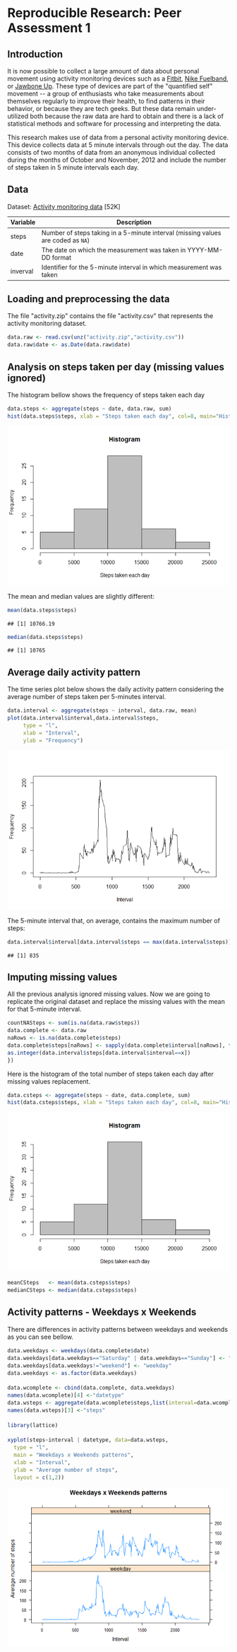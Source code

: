 # Reproducible Research: Peer Assessment 1

## Introduction

It is now possible to collect a large amount of data about personal
movement using activity monitoring devices such as a
[Fitbit](http://www.fitbit.com), [Nike
Fuelband](http://www.nike.com/us/en_us/c/nikeplus-fuelband), or
[Jawbone Up](https://jawbone.com/up). These type of devices are part of
the "quantified self" movement -- a group of enthusiasts who take
measurements about themselves regularly to improve their health, to
find patterns in their behavior, or because they are tech geeks. But
these data remain under-utilized both because the raw data are hard to
obtain and there is a lack of statistical methods and software for
processing and interpreting the data.

This research makes use of data from a personal activity monitoring
device. This device collects data at 5 minute intervals through out the
day. The data consists of two months of data from an anonymous
individual collected during the months of October and November, 2012
and include the number of steps taken in 5 minute intervals each day.

## Data

Dataset: [Activity monitoring data](https://d396qusza40orc.cloudfront.net/repdata%2Fdata%2Factivity.zip) [52K]


|Variable | Description|
|---------|-----------------------------------------------------------------|
|steps|Number of steps taking in a 5-minute interval (missing values are coded as `NA`)|
|date|The date on which the measurement was taken in YYYY-MM-DD format|
|inverval|Identifier for the 5-minute interval in which measurement was taken|
    
## Loading and preprocessing the data

The file "activity.zip" contains the file "activity.csv" that represents the activity monitoring dataset.


```r
data.raw <- read.csv(unz("activity.zip","activity.csv"))
data.raw$date <- as.Date(data.raw$date)
```

## Analysis on steps taken per day (missing values ignored)

The histogram bellow shows the frequency of steps taken each day


```r
data.steps <- aggregate(steps ~ date, data.raw, sum)
hist(data.steps$steps, xlab = "Steps taken each day", col=8, main="Histogram")
```

![](PA1_template_files/figure-html/unnamed-chunk-2-1.png)<!-- -->

The mean and median values are slightly different:

```r
mean(data.steps$steps)
```

```
## [1] 10766.19
```

```r
median(data.steps$steps)
```

```
## [1] 10765
```

## Average daily activity pattern

The time series plot below shows the daily activity pattern considering the average number of steps taken per 5-minutes interval.

```r
data.interval <- aggregate(steps ~ interval, data.raw, mean)
plot(data.interval$interval,data.interval$steps,
     type = "l",
     xlab = "Interval",
     ylab = "Frequency")
```

![](PA1_template_files/figure-html/unnamed-chunk-4-1.png)<!-- -->

The 5-minute interval that, on average, contains the maximum number of steps:


```r
data.interval$interval[data.interval$steps == max(data.interval$steps)]
```

```
## [1] 835
```

## Imputing missing values
All the previous analysis ignored missing values. Now we are going to replicate the original dataset and replace the missing values with the mean for that 5-minute interval.

```r
countNASteps <- sum(is.na(data.raw$steps))
data.complete <- data.raw
naRows <- is.na(data.complete$steps)
data.complete$steps[naRows] <- sapply(data.complete$interval[naRows], function(x) {
as.integer(data.interval$steps[data.interval$interval==x])
})
```

Here is the histogram of the total number of steps taken each day after missing values replacement.

```r
data.csteps <- aggregate(steps ~ date, data.complete, sum)
hist(data.csteps$steps, xlab = "Steps taken each day", col=8, main="Histogram")
```

![](PA1_template_files/figure-html/unnamed-chunk-7-1.png)<!-- -->

```r
meanCSteps   <- mean(data.csteps$steps)
medianCSteps <- median(data.csteps$steps)
```

## Activity patterns - Weekdays x Weekends

There are differences in activity patterns between weekdays and weekends as you can see bellow.


```r
data.weekdays <- weekdays(data.complete$date)
data.weekdays[data.weekdays=="Saturday" | data.weekdays=="Sunday"] <- "weekend"
data.weekdays[data.weekdays!="weekend"] <- "weekday"
data.weekdays <- as.factor(data.weekdays)

data.wcomplete <- cbind(data.complete, data.weekdays)
names(data.wcomplete)[4] <-"datetype"
data.wsteps <- aggregate(data.wcomplete$steps,list(interval=data.wcomplete$interval,datetype=data.wcomplete$datetype),mean)
names(data.wsteps)[3] <-"steps"

library(lattice)

xyplot(steps~interval | datetype, data=data.wsteps,
  type = "l",
  main = "Weekdays x Weekends patterns",
  xlab = "Interval",
  ylab = "Average number of steps",
  layout = c(1,2))
```

![](PA1_template_files/figure-html/unnamed-chunk-8-1.png)<!-- -->
